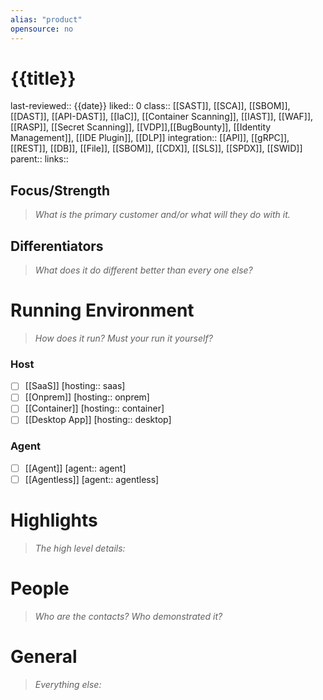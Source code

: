 ```yaml
---
alias: "product" 
opensource: no
---
```

# {{title}}
last-reviewed:: {{date}}
liked:: 0
class:: [[SAST]], [[SCA]], [[SBOM]], [[DAST]], [[API-DAST]], [[IaC]], [[Container Scanning]], [[IAST]], [[WAF]], [[RASP]], [[Secret Scanning]], [[VDP]],[[BugBounty]], [[Identity Management]], [[IDE Plugin]], [[DLP]]
integration:: [[API]], [[gRPC]], [[REST]], [[DB]], [[File]], [[SBOM]], [[CDX]], [[SLS]], [[SPDX]], [[SWID]]
parent::
links:: 

## Focus/Strength
> *What is the primary customer and/or what will they do with it.*


## Differentiators
> *What does it do different better than every one else?*


# Running Environment
> *How does it run? Must your run it yourself?*
### Host
- [ ] [[SaaS]] [hosting:: saas]
- [ ] [[Onprem]] [hosting:: onprem]
- [ ] [[Container]] [hosting:: container]
- [ ] [[Desktop App]] [hosting:: desktop]
### Agent
- [ ] [[Agent]] [agent:: agent]
- [ ] [[Agentless]] [agent:: agentless]

# Highlights
> *The high level details:*


# People
> *Who are the contacts? Who demonstrated it?*


# General
> *Everything else:*

